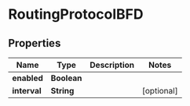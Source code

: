 

# RoutingProtocolBFD


## Properties

| Name | Type | Description | Notes |
|------------ | ------------- | ------------- | -------------|
|**enabled** | **Boolean** |  |  |
|**interval** | **String** |  |  [optional] |



